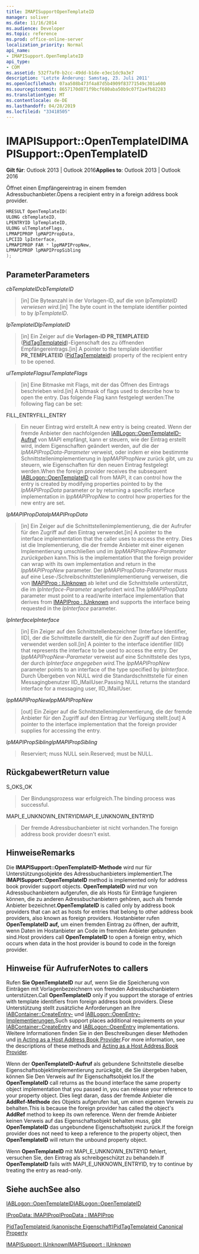 ```yaml
---
title: IMAPISupportOpenTemplateID
manager: soliver
ms.date: 11/16/2014
ms.audience: Developer
ms.topic: reference
ms.prod: office-online-server
localization_priority: Normal
api_name:
- IMAPISupport.OpenTemplateID
api_type:
- COM
ms.assetid: 532f7af0-b2cc-49dd-b1de-e3ec1dc9a3e7
description: 'Letzte Änderung: Samstag, 23. Juli 2011'
ms.openlocfilehash: 07aa508b473f4a87d5b4909f83771549c301a600
ms.sourcegitcommit: 8657170d071f9bcf680aba50b9c07f2a4fb82283
ms.translationtype: MT
ms.contentlocale: de-DE
ms.lasthandoff: 04/28/2019
ms.locfileid: "33418505"
---
```

# <a name="imapisupportopentemplateid"></a><span data-ttu-id="6dfb0-103">IMAPISupport::OpenTemplateID</span><span class="sxs-lookup"><span data-stu-id="6dfb0-103">IMAPISupport::OpenTemplateID</span></span>

  
  
<span data-ttu-id="6dfb0-104">**Gilt für**: Outlook 2013 | Outlook 2016</span><span class="sxs-lookup"><span data-stu-id="6dfb0-104">**Applies to**: Outlook 2013 | Outlook 2016</span></span> 
  
<span data-ttu-id="6dfb0-105">Öffnet einen Empfängereintrag in einem fremden Adressbuchanbieter.</span><span class="sxs-lookup"><span data-stu-id="6dfb0-105">Opens a recipient entry in a foreign address book provider.</span></span>
  
```cpp
HRESULT OpenTemplateID(
ULONG cbTemplateID,
LPENTRYID lpTemplateID,
ULONG ulTemplateFlags,
LPMAPIPROP lpMAPIPropData,
LPCIID lpInterface,
LPMAPIPROP FAR * lppMAPIPropNew,
LPMAPIPROP lpMAPIPropSibling
);
```

## <a name="parameters"></a><span data-ttu-id="6dfb0-106">Parameter</span><span class="sxs-lookup"><span data-stu-id="6dfb0-106">Parameters</span></span>

 <span data-ttu-id="6dfb0-107">_cbTemplateID_</span><span class="sxs-lookup"><span data-stu-id="6dfb0-107">_cbTemplateID_</span></span>
  
> <span data-ttu-id="6dfb0-108">[in] Die Byteanzahl in der Vorlagen-ID, auf die _von lpTemplateID verwiesen wird._</span><span class="sxs-lookup"><span data-stu-id="6dfb0-108">[in] The byte count in the template identifier pointed to by  _lpTemplateID_.</span></span> 
    
 <span data-ttu-id="6dfb0-109">_lpTemplateID_</span><span class="sxs-lookup"><span data-stu-id="6dfb0-109">_lpTemplateID_</span></span>
  
> <span data-ttu-id="6dfb0-110">[in] Ein Zeiger auf die **Vorlagen-ID PR_TEMPLATEID** ([PidTagTemplateid](pidtagtemplateid-canonical-property.md))-Eigenschaft des zu öffnenden Empfängereintrags.</span><span class="sxs-lookup"><span data-stu-id="6dfb0-110">[in] A pointer to the template identifier **PR_TEMPLATEID** ([PidTagTemplateid](pidtagtemplateid-canonical-property.md)) property of the recipient entry to be opened.</span></span>
    
 <span data-ttu-id="6dfb0-111">_ulTemplateFlags_</span><span class="sxs-lookup"><span data-stu-id="6dfb0-111">_ulTemplateFlags_</span></span>
  
> <span data-ttu-id="6dfb0-112">[in] Eine Bitmaske mit Flags, mit der das Öffnen des Eintrags beschrieben wird.</span><span class="sxs-lookup"><span data-stu-id="6dfb0-112">[in] A bitmask of flags used to describe how to open the entry.</span></span> <span data-ttu-id="6dfb0-113">Das folgende Flag kann festgelegt werden:</span><span class="sxs-lookup"><span data-stu-id="6dfb0-113">The following flag can be set:</span></span>
    
<span data-ttu-id="6dfb0-114">FILL_ENTRY</span><span class="sxs-lookup"><span data-stu-id="6dfb0-114">FILL_ENTRY</span></span> 
  
> <span data-ttu-id="6dfb0-115">Ein neuer Eintrag wird erstellt.</span><span class="sxs-lookup"><span data-stu-id="6dfb0-115">A new entry is being created.</span></span> <span data-ttu-id="6dfb0-116">Wenn der fremde Anbieter den nachfolgenden [IABLogon::OpenTemplateID-Aufruf](iablogon-opentemplateid.md) von MAPI empfängt, kann er steuern, wie der Eintrag erstellt wird, indem Eigenschaften geändert werden, auf die der  _lpMAPIPropData-Parameter_ verweist, oder indem er eine bestimmte Schnittstellenimplementierung in  _lppMAPIPropNew_ zurück gibt, um zu steuern, wie Eigenschaften für den neuen Eintrag festgelegt werden.</span><span class="sxs-lookup"><span data-stu-id="6dfb0-116">When the foreign provider receives the subsequent [IABLogon::OpenTemplateID](iablogon-opentemplateid.md) call from MAPI, it can control how the entry is created by modifying properties pointed to by the  _lpMAPIPropData_ parameter or by returning a specific interface implementation in  _lppMAPIPropNew_ to control how properties for the new entry are set.</span></span> 
    
 <span data-ttu-id="6dfb0-117">_lpMAPIPropData_</span><span class="sxs-lookup"><span data-stu-id="6dfb0-117">_lpMAPIPropData_</span></span>
  
> <span data-ttu-id="6dfb0-118">[in] Ein Zeiger auf die Schnittstellenimplementierung, die der Aufrufer für den Zugriff auf den Eintrag verwendet.</span><span class="sxs-lookup"><span data-stu-id="6dfb0-118">[in] A pointer to the interface implementation that the caller uses to access the entry.</span></span> <span data-ttu-id="6dfb0-119">Dies ist die Implementierung, die der fremde Anbieter mit einer eigenen Implementierung umschließen und im  _lppMAPIPropNew-Parameter zurückgeben_ kann.</span><span class="sxs-lookup"><span data-stu-id="6dfb0-119">This is the implementation that the foreign provider can wrap with its own implementation and return in the  _lppMAPIPropNew_ parameter.</span></span> <span data-ttu-id="6dfb0-120">Der  _lpMAPIPropData-Parameter_ muss auf eine Lese-/Schreibschnittstellenimplementierung verweisen, die von [IMAPIProp : IUnknown](imapipropiunknown.md) ab leitet und die Schnittstelle unterstützt, die im  _lpInterface-Parameter_ angefordert wird.</span><span class="sxs-lookup"><span data-stu-id="6dfb0-120">The  _lpMAPIPropData_ parameter must point to a read/write interface implementation that derives from [IMAPIProp : IUnknown](imapipropiunknown.md) and supports the interface being requested in the  _lpInterface_ parameter.</span></span> 
    
 <span data-ttu-id="6dfb0-121">_lpInterface_</span><span class="sxs-lookup"><span data-stu-id="6dfb0-121">_lpInterface_</span></span>
  
> <span data-ttu-id="6dfb0-122">[in] Ein Zeiger auf den Schnittstellenbezeichner (Interface Identifier, IID), der die Schnittstelle darstellt, die für den Zugriff auf den Eintrag verwendet werden soll.</span><span class="sxs-lookup"><span data-stu-id="6dfb0-122">[in] A pointer to the interface identifier (IID) that represents the interface to be used to access the entry.</span></span> <span data-ttu-id="6dfb0-123">Der _lppMAPIPropNew-Parameter_ verweist auf eine Schnittstelle des typs, der durch _lpInterface angegeben wird._</span><span class="sxs-lookup"><span data-stu-id="6dfb0-123">The  _lppMAPIPropNew_ parameter points to an interface of the type specified by  _lpInterface_.</span></span> <span data-ttu-id="6dfb0-124">Durch Übergeben von NULL wird die Standardschnittstelle für einen Messagingbenutzer IID_IMailUser.</span><span class="sxs-lookup"><span data-stu-id="6dfb0-124">Passing NULL returns the standard interface for a messaging user, IID_IMailUser.</span></span> 
    
 <span data-ttu-id="6dfb0-125">_lppMAPIPropNew_</span><span class="sxs-lookup"><span data-stu-id="6dfb0-125">_lppMAPIPropNew_</span></span>
  
> <span data-ttu-id="6dfb0-126">[out] Ein Zeiger auf die Schnittstellenimplementierung, die der fremde Anbieter für den Zugriff auf den Eintrag zur Verfügung stellt.</span><span class="sxs-lookup"><span data-stu-id="6dfb0-126">[out] A pointer to the interface implementation that the foreign provider supplies for accessing the entry.</span></span>
    
 <span data-ttu-id="6dfb0-127">_lpMAPIPropSibling_</span><span class="sxs-lookup"><span data-stu-id="6dfb0-127">_lpMAPIPropSibling_</span></span>
  
> <span data-ttu-id="6dfb0-128">Reserviert; muss NULL sein.</span><span class="sxs-lookup"><span data-stu-id="6dfb0-128">Reserved; must be NULL.</span></span>
    
## <a name="return-value"></a><span data-ttu-id="6dfb0-129">Rückgabewert</span><span class="sxs-lookup"><span data-stu-id="6dfb0-129">Return value</span></span>

<span data-ttu-id="6dfb0-130">S_OK</span><span class="sxs-lookup"><span data-stu-id="6dfb0-130">S_OK</span></span> 
  
> <span data-ttu-id="6dfb0-131">Der Bindungsprozess war erfolgreich.</span><span class="sxs-lookup"><span data-stu-id="6dfb0-131">The binding process was successful.</span></span>
    
<span data-ttu-id="6dfb0-132">MAPI_E_UNKNOWN_ENTRYID</span><span class="sxs-lookup"><span data-stu-id="6dfb0-132">MAPI_E_UNKNOWN_ENTRYID</span></span> 
  
> <span data-ttu-id="6dfb0-133">Der fremde Adressbuchanbieter ist nicht vorhanden.</span><span class="sxs-lookup"><span data-stu-id="6dfb0-133">The foreign address book provider doesn't exist.</span></span>
    
## <a name="remarks"></a><span data-ttu-id="6dfb0-134">Hinweise</span><span class="sxs-lookup"><span data-stu-id="6dfb0-134">Remarks</span></span>

<span data-ttu-id="6dfb0-135">Die **IMAPISupport::OpenTemplateID-Methode** wird nur für Unterstützungsobjekte des Adressbuchanbieters implementiert.</span><span class="sxs-lookup"><span data-stu-id="6dfb0-135">The **IMAPISupport::OpenTemplateID** method is implemented only for address book provider support objects.</span></span> <span data-ttu-id="6dfb0-136">**OpenTemplateID** wird nur von Adressbuchanbietern aufgerufen, die als Hosts für Einträge fungieren können, die zu anderen Adressbuchanbietern gehören, auch als fremde Anbieter bezeichnet.</span><span class="sxs-lookup"><span data-stu-id="6dfb0-136">**OpenTemplateID** is called only by address book providers that can act as hosts for entries that belong to other address book providers, also known as foreign providers.</span></span> <span data-ttu-id="6dfb0-137">Hostanbieter rufen **OpenTemplateID auf,** um einen fremden Eintrag zu öffnen, der auftritt, wenn Daten im Hostanbieter an Code im fremden Anbieter gebunden sind.</span><span class="sxs-lookup"><span data-stu-id="6dfb0-137">Host providers call **OpenTemplateID** to open a foreign entry, which occurs when data in the host provider is bound to code in the foreign provider.</span></span> 
  
## <a name="notes-to-callers"></a><span data-ttu-id="6dfb0-138">Hinweise für Aufrufer</span><span class="sxs-lookup"><span data-stu-id="6dfb0-138">Notes to callers</span></span>

<span data-ttu-id="6dfb0-139">Rufen **Sie OpenTemplateID** nur auf, wenn Sie die Speicherung von Einträgen mit Vorlagenbezeichnern von fremden Adressbuchanbietern unterstützen.</span><span class="sxs-lookup"><span data-stu-id="6dfb0-139">Call **OpenTemplateID** only if you support the storage of entries with template identifiers from foreign address book providers.</span></span> <span data-ttu-id="6dfb0-140">Diese Unterstützung stellt zusätzliche Anforderungen an Ihre [IABContainer::CreateEntry-](iabcontainer-createentry.md) und [IABLogon::OpenEntry-Implementierungen.](iablogon-openentry.md)</span><span class="sxs-lookup"><span data-stu-id="6dfb0-140">Such support places additional requirements on your [IABContainer::CreateEntry](iabcontainer-createentry.md) and [IABLogon::OpenEntry](iablogon-openentry.md) implementations.</span></span> <span data-ttu-id="6dfb0-141">Weitere Informationen finden Sie in den Beschreibungen dieser Methoden und [in Acting as a Host Address Book Provider](acting-as-a-host-address-book-provider.md).</span><span class="sxs-lookup"><span data-stu-id="6dfb0-141">For more information, see the descriptions of these methods and [Acting as a Host Address Book Provider](acting-as-a-host-address-book-provider.md).</span></span>
  
<span data-ttu-id="6dfb0-142">Wenn der **OpenTemplateID-Aufruf** als gebundene Schnittstelle dieselbe Eigenschaftsobjektimplementierung zurückgibt, die Sie übergeben haben, können Sie Den Verweis auf Ihr Eigenschaftsobjekt los.</span><span class="sxs-lookup"><span data-stu-id="6dfb0-142">If the **OpenTemplateID** call returns as the bound interface the same property object implementation that you passed in, you can release your reference to your property object.</span></span> <span data-ttu-id="6dfb0-143">Dies liegt daran, dass der fremde Anbieter die **AddRef-Methode** des Objekts aufgerufen hat, um einen eigenen Verweis zu behalten.</span><span class="sxs-lookup"><span data-stu-id="6dfb0-143">This is because the foreign provider has called the object's **AddRef** method to keep its own reference.</span></span> <span data-ttu-id="6dfb0-144">Wenn der fremde Anbieter keinen Verweis auf das Eigenschaftsobjekt behalten muss, gibt **OpenTemplateID** das ungebundene Eigenschaftsobjekt zurück.</span><span class="sxs-lookup"><span data-stu-id="6dfb0-144">If the foreign provider does not need to keep a reference to the property object, then **OpenTemplateID** will return the unbound property object.</span></span> 
  
<span data-ttu-id="6dfb0-145">Wenn **OpenTemplateID** mit MAPI_E_UNKNOWN_ENTRYID fehlert, versuchen Sie, den Eintrag als schreibgeschützt zu behandeln.</span><span class="sxs-lookup"><span data-stu-id="6dfb0-145">If **OpenTemplateID** fails with MAPI_E_UNKNOWN_ENTRYID, try to continue by treating the entry as read-only.</span></span> 
  
## <a name="see-also"></a><span data-ttu-id="6dfb0-146">Siehe auch</span><span class="sxs-lookup"><span data-stu-id="6dfb0-146">See also</span></span>



[<span data-ttu-id="6dfb0-147">IABLogon::OpenTemplateID</span><span class="sxs-lookup"><span data-stu-id="6dfb0-147">IABLogon::OpenTemplateID</span></span>](iablogon-opentemplateid.md)
  
[<span data-ttu-id="6dfb0-148">IPropData: IMAPIProp</span><span class="sxs-lookup"><span data-stu-id="6dfb0-148">IPropData : IMAPIProp</span></span>](ipropdataimapiprop.md)
  
[<span data-ttu-id="6dfb0-149">PidTagTemplateid (kanonische Eigenschaft)</span><span class="sxs-lookup"><span data-stu-id="6dfb0-149">PidTagTemplateid Canonical Property</span></span>](pidtagtemplateid-canonical-property.md)
  
[<span data-ttu-id="6dfb0-150">IMAPISupport: IUnknown</span><span class="sxs-lookup"><span data-stu-id="6dfb0-150">IMAPISupport : IUnknown</span></span>](imapisupportiunknown.md)

